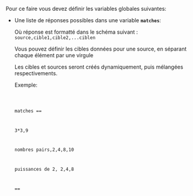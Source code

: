 Pour ce faire vous devez définir les variables globales suivantes:

- Une liste de réponses possibles dans une variable **`matches`**:

    Où réponse est formatté dans le schéma suivant : `source,cible1,cible2,...ciblen`

    Vous pouvez définir les cibles données pour une source, en séparant chaque élément par une virgule

    Les cibles et sources seront créés dynamiquement, puis mélangées respectivements.

    Exemple:

    <code>
    
    matches ==

    3*3,9

    nombres pairs,2,4,8,10

    puissances de 2, 2,4,8

    ==

    </code>

